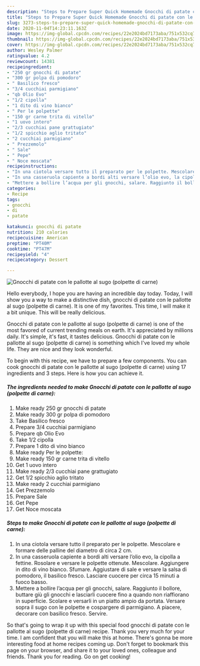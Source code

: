 ```yaml
---
description: "Steps to Prepare Super Quick Homemade Gnocchi di patate con le pallotte al sugo (polpette di carne)"
title: "Steps to Prepare Super Quick Homemade Gnocchi di patate con le pallotte al sugo (polpette di carne)"
slug: 3273-steps-to-prepare-super-quick-homemade-gnocchi-di-patate-con-le-pallotte-al-sugo-polpette-di-carne
date: 2020-11-04T14:23:11.163Z
image: https://img-global.cpcdn.com/recipes/22e2024bd7173aba/751x532cq70/gnocchi-di-patate-con-le-pallotte-al-sugo-polpette-di-carne-recipe-main-photo.jpg
thumbnail: https://img-global.cpcdn.com/recipes/22e2024bd7173aba/751x532cq70/gnocchi-di-patate-con-le-pallotte-al-sugo-polpette-di-carne-recipe-main-photo.jpg
cover: https://img-global.cpcdn.com/recipes/22e2024bd7173aba/751x532cq70/gnocchi-di-patate-con-le-pallotte-al-sugo-polpette-di-carne-recipe-main-photo.jpg
author: Wesley Palmer
ratingvalue: 4.2
reviewcount: 14381
recipeingredient:
- "250 gr gnocchi di patate"
- "300 gr polpa di pomodoro"
- " Basilico fresco"
- "3/4 cucchiai parmigiano"
- "qb Olio Evo"
- "1/2 cipolla"
- "1 dito di vino bianco"
- " Per le polpette"
- "150 gr carne trita di vitello"
- "1 uovo intero"
- "2/3 cucchiai pane grattugiato"
- "1/2 spicchio aglio tritato"
- "2 cucchiai parmigiano"
- " Prezzemolo"
- " Sale"
- " Pepe"
- " Noce moscata"
recipeinstructions:
- "In una ciotola versare tutto il preparato per le polpette. Mescolare e formare delle palline del diametro di circa 2 cm."
- "In una casseruola capiente a bordi alti versare l’olio evo, la cipolla a fettine. Rosolare e versare le polpette ottenute. Mescolare. Aggiungere in dito di vino bianco. Sfumare. Aggiustare di sale e versare la salsa di pomodoro, il basilico fresco. Lasciare cuocere per circa 15 minuti a fuoco basso."
- "Mettere a bollire l’acqua per gli gnocchi, salare. Raggiunto il bollore, buttare giù gli gnocchi e lasciarli cuocere fino a quando non riaffiorano in superficie. Scolare e versarli in un piatto ampio da portata. Versare sopra il sugo con le polpette e cospargere di parmigiano. A piacere, decorare con basilico fresco. Servire."
categories:
- Recipe
tags:
- gnocchi
- di
- patate

katakunci: gnocchi di patate 
nutrition: 210 calories
recipecuisine: American
preptime: "PT40M"
cooktime: "PT47M"
recipeyield: "4"
recipecategory: Dessert

---
```



![Gnocchi di patate con le pallotte al sugo (polpette di carne)](https://img-global.cpcdn.com/recipes/22e2024bd7173aba/751x532cq70/gnocchi-di-patate-con-le-pallotte-al-sugo-polpette-di-carne-recipe-main-photo.jpg)

Hello everybody, I hope you are having an incredible day today. Today, I will show you a way to make a distinctive dish, gnocchi di patate con le pallotte al sugo (polpette di carne). It is one of my favorites. This time, I will make it a bit unique. This will be really delicious.

Gnocchi di patate con le pallotte al sugo (polpette di carne) is one of the most favored of current trending meals on earth. It's appreciated by millions daily. It's simple, it's fast, it tastes delicious. Gnocchi di patate con le pallotte al sugo (polpette di carne) is something which I've loved my whole life. They are nice and they look wonderful.




To begin with this recipe, we have to prepare a few components. You can cook gnocchi di patate con le pallotte al sugo (polpette di carne) using 17 ingredients and 3 steps. Here is how you can achieve it.

<!--inarticleads1-->

##### The ingredients needed to make Gnocchi di patate con le pallotte al sugo (polpette di carne):

1. Make ready 250 gr gnocchi di patate
1. Make ready 300 gr polpa di pomodoro
1. Take  Basilico fresco
1. Prepare 3/4 cucchiai parmigiano
1. Prepare qb Olio Evo
1. Take 1/2 cipolla
1. Prepare 1 dito di vino bianco
1. Make ready  Per le polpette:
1. Make ready 150 gr carne trita di vitello
1. Get 1 uovo intero
1. Make ready 2/3 cucchiai pane grattugiato
1. Get 1/2 spicchio aglio tritato
1. Make ready 2 cucchiai parmigiano
1. Get  Prezzemolo
1. Prepare  Sale
1. Get  Pepe
1. Get  Noce moscata




<!--inarticleads2-->

##### Steps to make Gnocchi di patate con le pallotte al sugo (polpette di carne):

1. In una ciotola versare tutto il preparato per le polpette. Mescolare e formare delle palline del diametro di circa 2 cm.
1. In una casseruola capiente a bordi alti versare l’olio evo, la cipolla a fettine. Rosolare e versare le polpette ottenute. Mescolare. Aggiungere in dito di vino bianco. Sfumare. Aggiustare di sale e versare la salsa di pomodoro, il basilico fresco. Lasciare cuocere per circa 15 minuti a fuoco basso.
1. Mettere a bollire l’acqua per gli gnocchi, salare. Raggiunto il bollore, buttare giù gli gnocchi e lasciarli cuocere fino a quando non riaffiorano in superficie. Scolare e versarli in un piatto ampio da portata. Versare sopra il sugo con le polpette e cospargere di parmigiano. A piacere, decorare con basilico fresco. Servire.




So that's going to wrap it up with this special food gnocchi di patate con le pallotte al sugo (polpette di carne) recipe. Thank you very much for your time. I am confident that you will make this at home. There's gonna be more interesting food at home recipes coming up. Don't forget to bookmark this page on your browser, and share it to your loved ones, colleague and friends. Thank you for reading. Go on get cooking!
